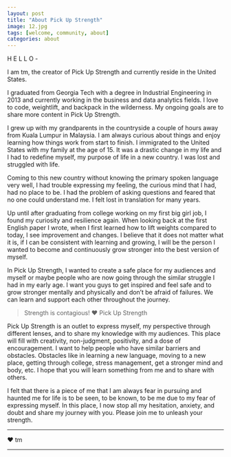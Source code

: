 ```yaml
---
layout: post
title: "About Pick Up Strength"
image: 12.jpg
tags: [welcome, community, about]
categories: about
---
```

H E L L O -

I am tm, the creator of Pick Up Strength and currently reside in the United States. 

I graduated from Georgia Tech with a degree in Industrial Engineering in 2013 and currently working in the business and data analytics fields. I love to code, weightlift, and backpack in the wilderness. My ongoing goals are to share more content in Pick Up Strength.

I grew up with my grandparents in the countryside a couple of hours away from Kuala Lumpur in Malaysia. I am always curious about things and enjoy learning how things work from start to finish. I immigrated to the United States with my family at the age of 15. It was a drastic change in my life and I had to redefine myself, my purpose of life in a new country. I was lost and struggled with life.

Coming to this new country without knowing the primary spoken language very well, I had trouble expressing my feeling, the curious mind that I had, had no place to be. I had the problem of asking questions and feared that no one could understand me. I felt lost in translation for many years.

Up until after graduating from college working on my first big girl job, I found my curiosity and resilience again. When looking back at the first English paper I wrote, when I first learned how to lift weights compared to today, I see improvement and changes. I believe that it does not matter what it is, if I can be consistent with learning and growing, I will be the person I wanted to become and continuously grow stronger into the best version of myself. 

In Pick Up Strength, I wanted to create a safe place for my audiences and myself or maybe people who are now going through the similar struggle I had in my early age. I want you guys to get inspired and feel safe and to grow stronger mentally and physically and don’t be afraid of failures. We can learn and support each other throughout the journey. 

> Strength is contagious! ❤ Pick Up Strength

Pick Up Strength is an outlet to express myself, my perspective through different lenses, and to share my knowledge with my audiences. This place will fill with creativity, non-judgment, positivity, and a dose of encouragement. I want to help people who have similar barriers and obstacles. Obstacles like in learning a new language, moving to a new place, getting through college, stress management, get a stronger mind and body, etc. I hope that you will learn something from me and to share with others. 

I felt that there is a piece of me that I am always fear in pursuing and haunted me for life is to be seen, to be known, to be me due to my fear of expressing myself. In this place, I now stop all my hesitation, anxiety, and doubt and share my journey with you. Please join me to unleash your strength.  

***

❤ tm

***

